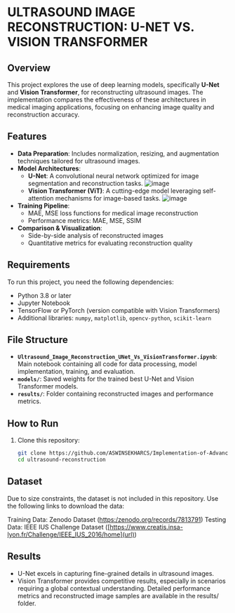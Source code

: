 # **ULTRASOUND IMAGE RECONSTRUCTION: U-NET VS. VISION TRANSFORMER**

## Overview
This project explores the use of deep learning models, specifically **U-Net** and **Vision Transformer**, for reconstructing ultrasound images. The implementation compares the effectiveness of these architectures in medical imaging applications, focusing on enhancing image quality and reconstruction accuracy.

## Features
- **Data Preparation**: Includes normalization, resizing, and augmentation techniques tailored for ultrasound images.
- **Model Architectures**:
  - **U-Net**: A convolutional neural network optimized for image segmentation and reconstruction tasks.
             ![image](https://github.com/user-attachments/assets/3acda841-11b5-4499-b1a1-3d1dbe76dfe6)
  - **Vision Transformer (ViT)**: A cutting-edge model leveraging self-attention mechanisms for image-based tasks.
              ![image](https://github.com/user-attachments/assets/748001bc-d485-457b-bf02-10f6f24dc238)
- **Training Pipeline**:
  - MAE, MSE loss functions for medical image reconstruction
  - Performance metrics: MAE, MSE, SSIM
- **Comparison & Visualization**:
  - Side-by-side analysis of reconstructed images
  - Quantitative metrics for evaluating reconstruction quality

## Requirements
To run this project, you need the following dependencies:
- Python 3.8 or later
- Jupyter Notebook
- TensorFlow or PyTorch (version compatible with Vision Transformers)
- Additional libraries: `numpy`, `matplotlib`, `opencv-python`, `scikit-learn`

## File Structure
- **`Ultrasound_Image_Reconstruction_UNet_Vs_VisionTransformer.ipynb`**: Main notebook containing all code for data processing, model implementation, training, and evaluation.
- **`models/`**: Saved weights for the trained best U-Net and Vision Transformer models.
- **`results/`**: Folder containing reconstructed images and performance metrics.

## How to Run
1. Clone this repository:  
   ```bash
   git clone https://github.com/ASWINSEKHARCS/Implementation-of-Advanced-AI-Course-Project
   cd ultrasound-reconstruction
## Dataset
Due to size constraints, the dataset is not included in this repository. Use the following links to download the data:

Training Data: Zenodo Dataset ([https:/zenodo.org/records/7813791](url))
Testing Data: IEEE IUS Challenge Dataset ([https://www.creatis.insa-lyon.fr/Challenge/IEEE_IUS_2016/home](url))

## Results

- U-Net excels in capturing fine-grained details in ultrasound images.
- Vision Transformer provides competitive results, especially in scenarios requiring a global contextual understanding.
Detailed performance metrics and reconstructed image samples are available in the results/ folder.
